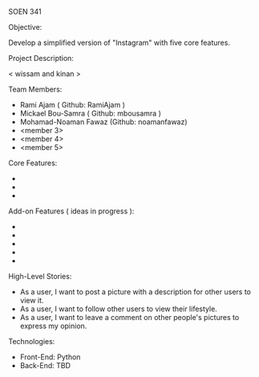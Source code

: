 SOEN 341 

Objective:

Develop a simplified version of "Instagram" with five core features. 


Project Description: 

< wissam and kinan >
 

Team Members: 

- Rami Ajam ( Github: RamiAjam )
- Mickael Bou-Samra ( Github: mbousamra )
- Mohamad-Noaman Fawaz (Github: noamanfawaz)
- <member 3>
- <member 4>
- <member 5>


Core Features: 

- <wissam> 
- <wissam> 
- <wissam> 

Add-on Features ( ideas in progress ): 

- <kinan>
- <kinan>
- <kinan>
- <kinan>
- <kinan>


High-Level Stories: 

- As a user, I want to post a picture with a description for other users to view it.
- As a user, I want to follow other users to view their lifestyle.
- As a user, I want to leave a comment on other people's pictures to express my opinion.


Technologies:

- Front-End: Python 
- Back-End: TBD



